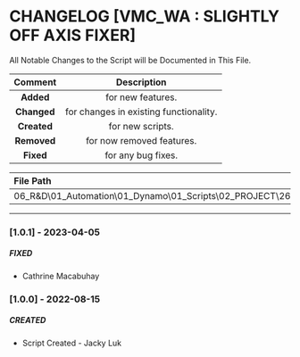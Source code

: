 # CHANGELOG [VMC_WA : SLIGHTLY OFF AXIS FIXER]
All Notable Changes to the Script will be Documented in This File.

| Comment | Description |
| :--: | :--: |
| **Added**  | for new features. |
|**Changed** |for changes in existing functionality. |
|**Created** | for new scripts. |
|**Removed** |for now removed features. |
|**Fixed** |for any bug fixes. |

| File Path | 
| :-- |
|06_R&D\01_Automation\01_Dynamo\01_Scripts\02_PROJECT\263_VMC\WALLS|
------------------------------------------------------------------
### [1.0.1] - 2023-04-05
##### FIXED
- Cathrine Macabuhay

### [1.0.0] - 2022-08-15
##### CREATED
- Script Created - Jacky Luk